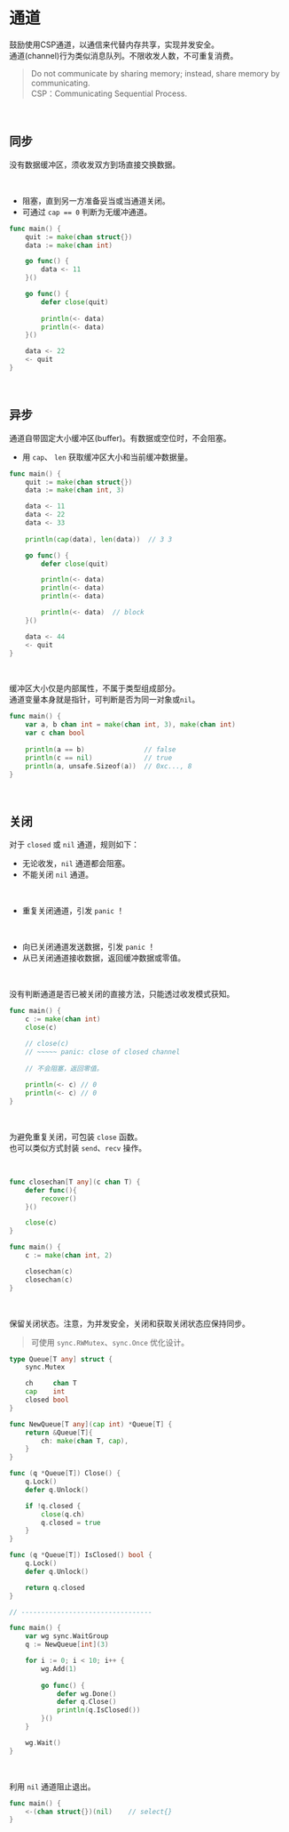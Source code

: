 # 通道

鼓励使用CSP通道，以通信来代替内存共享，实现并发安全。</br>
通道(channel)行为类似消息队列。不限收发人数，不可重复消费。 </br>

> Do not communicate by sharing memory; instead, share memory by communicating. </br>
> CSP：Communicating Sequential Process.

&nbsp;

## 同步

没有数据缓冲区，须收发双方到场直接交换数据。

&nbsp;

* 阻塞，直到另一方准备妥当或当通道关闭。
* 可通过 `cap == 0` 判断为无缓冲通道。

```go
func main() {
    quit := make(chan struct{})
    data := make(chan int)

    go func() {
        data <- 11
    }()

    go func() {
        defer close(quit)
    
        println(<- data)
        println(<- data)
    }()

    data <- 22
    <- quit
}
```

&nbsp;

## 异步

通道自带固定大小缓冲区(buffer)。有数据或空位时，不会阻塞。

* 用 `cap`、 `len` 获取缓冲区大小和当前缓冲数据量。

```go
func main() {
    quit := make(chan struct{})
    data := make(chan int, 3)

    data <- 11
    data <- 22
    data <- 33
    
    println(cap(data), len(data))  // 3 3

    go func() {
        defer close(quit)

        println(<- data)
        println(<- data)
        println(<- data)

        println(<- data)  // block
    }()

    data <- 44
    <- quit
}
```

&nbsp;

缓冲区大小仅是内部属性，不属于类型组成部分。</br>
通道变量本身就是指针，可判断是否为同一对象或`nil`。

```go
func main() {
    var a, b chan int = make(chan int, 3), make(chan int)
    var c chan bool
    
    println(a == b)               // false
    println(c == nil)             // true
    println(a, unsafe.Sizeof(a))  // 0xc..., 8
}
```

&nbsp;

## 关闭

对于 `closed` 或 `nil` 通道，规则如下：

* 无论收发，`nil` 通道都会阻塞。
* 不能关闭 `nil` 通道。

&nbsp;

* 重复关闭通道，引发 `panic` ！

&nbsp;

* 向已关闭通道发送数据，引发 `panic` ！
* 从已关闭通道接收数据，返回缓冲数据或零值。

&nbsp;

没有判断通道是否已被关闭的直接方法，只能透过收发模式获知。

```go
func main() {
    c := make(chan int)
    close(c)

    // close(c)
    // ~~~~~ panic: close of closed channel
    
    // 不会阻塞，返回零值。
    
    println(<- c) // 0
    println(<- c) // 0
}
```

&nbsp;

为避免重复关闭，可包装 `close` 函数。</br>
也可以类似方式封装 `send`、`recv` 操作。</br>

&nbsp;

```go
func closechan[T any](c chan T) {
    defer func(){
        recover()
    }()

    close(c)
}

func main() {
    c := make(chan int, 2)

    closechan(c)
    closechan(c)
}
```

&nbsp;

保留关闭状态。注意，为并发安全，关闭和获取关闭状态应保持同步。

> 可使用 `sync.RWMutex`、`sync.Once` 优化设计。

```go
type Queue[T any] struct {
    sync.Mutex

    ch     chan T
    cap    int
    closed bool
}

func NewQueue[T any](cap int) *Queue[T] {
    return &Queue[T]{
        ch: make(chan T, cap),
    }
}

func (q *Queue[T]) Close() {
    q.Lock()
    defer q.Unlock()

    if !q.closed {
        close(q.ch)
        q.closed = true
    }
}

func (q *Queue[T]) IsClosed() bool {
    q.Lock()
    defer q.Unlock()

    return q.closed
}

// ---------------------------------

func main() {
    var wg sync.WaitGroup
    q := NewQueue[int](3)

    for i := 0; i < 10; i++ {
        wg.Add(1)
    
        go func() {
            defer wg.Done()
            defer q.Close()
            println(q.IsClosed())
        }()
    }

    wg.Wait()
}
```

&nbsp;

利用 `nil` 通道阻止退出。

```go
func main() {
    <-(chan struct{})(nil)    // select{}
}
```
